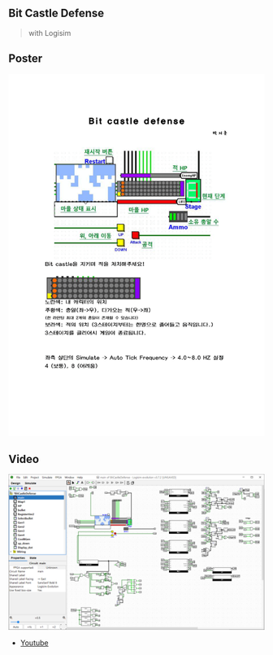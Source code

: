 ## Bit Castle Defense

> with Logisim

## Poster
![Poster](https://github.com/pianoop/Studying_at_university/blob/main/Digital_logic/poster.png?raw=true)


## Video

![example](https://github.com/pianoop/Studying_at_university/blob/main/Digital_logic/main.png?raw=true)
- [Youtube](https://youtu.be/vCefXyHQiBc)